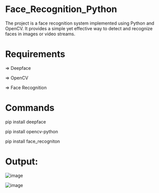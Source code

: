 # Face_Recognition_Python
The project is a face recognition system implemented using Python and OpenCV. It provides a simple yet effective way to detect and recognize faces in images or video streams.

# Requirements
=> Deepface

=> OpenCV

=> Face Recognition

# Commands

pip install deepface

pip install opencv-python

pip install face_recogniton

# Output:

![image](https://github.com/BlackDeViL1906/Face_Recognition_Python/assets/94516956/0b15b5ad-4426-4e48-b5ba-89e9ad16b9be)

![image](https://github.com/BlackDeViL1906/Face_Recognition_Python/assets/94516956/c9226b4a-648f-472e-a0c2-26833501af5e)



